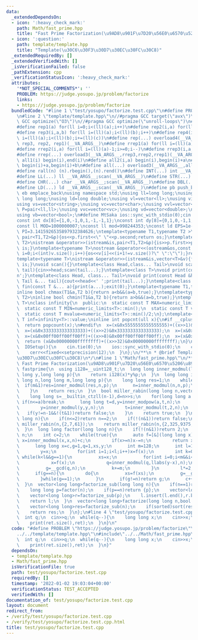 ```yaml
---
data:
  _extendedDependsOn:
  - icon: ':heavy_check_mark:'
    path: Math/fast_prime.hpp
    title: "Fast Prime Factorization(\u9AD8\u901F\u7D20\u56E0\u6570\u5206\u89E3)"
  - icon: ':question:'
    path: template/template.hpp
    title: "Template(\u30C6\u30F3\u30D7\u30EC\u30FC\u30C8)"
  _extendedRequiredBy: []
  _extendedVerifiedWith: []
  _isVerificationFailed: false
  _pathExtension: cpp
  _verificationStatusIcon: ':heavy_check_mark:'
  attributes:
    '*NOT_SPECIAL_COMMENTS*': ''
    PROBLEM: https://judge.yosupo.jp/problem/factorize
    links:
    - https://judge.yosupo.jp/problem/factorize
  bundledCode: "#line 1 \"test/yosupo/factorize.test.cpp\"\n#define PROBLEM \"https://judge.yosupo.jp/problem/factorize\"\
    \n#line 2 \"template/template.hpp\"\n//#pragma GCC target(\"avx\")\n//#pragma\
    \ GCC optimize(\"O3\")\n//#pragma GCC optimize(\"unroll-loops\")\n#include<bits/stdc++.h>\n\
    #define rep1(a) for(ll i=0;i<(ll)(a);i++)\n#define rep2(i,a) for(ll i=0;i<(ll)(a);i++)\n\
    #define rep3(i,a,b) for(ll i=(ll)(a);i<(ll)(b);i++)\n#define rep4(i,a,b,c) for(ll\
    \ i=(ll)(a);i<(ll)(b);i+=(ll)(c))\n#define rep(...) overload4(__VA_ARGS__, rep4,\
    \ rep3, rep2, rep1)(__VA_ARGS__)\n#define rrep1(a) for(ll i=(ll)(a)-1;i>=0;i--)\n\
    #define rrep2(i,a) for(ll i=(ll)(a)-1;i>=0;i--)\n#define rrep3(i,a,b) for(ll i=(ll)(b)-1;i>=(ll)(a);i--)\n\
    #define rrep(...) overload3(__VA_ARGS__,rrep3,rrep2,rrep1)(__VA_ARGS__)\n#define\
    \ all1(i) begin(i),end(i)\n#define all2(i,a) begin(i),begin(i)+a\n#define all3(i,a,b)\
    \ begin(i)+a,begin(i)+b\n#define all(...) overload3(__VA_ARGS__,all3,all2,all1)(__VA_ARGS__)\n\
    #define rall(n) (n).rbegin(),(n).rend()\n#define INT(...) int __VA_ARGS__;scan(__VA_ARGS__)\n\
    #define LL(...) ll __VA_ARGS__;scan(__VA_ARGS__)\n#define STR(...) string __VA_ARGS__;scan(__VA_ARGS__)\n\
    #define CHR(...) char __VA_ARGS__;scan(__VA_ARGS__)\n#define DBL(...) double __VA_ARGS__;scan(__VA_ARGS__)\n\
    #define LD(...) ld __VA_ARGS__;scan(__VA_ARGS__)\n#define pb push_back\n#define\
    \ eb emplace_back\nusing namespace std;\nusing ll=long long;\nusing ull=unsigned\
    \ long long;\nusing ld=long double;\nusing vl=vector<ll>;\nusing vi=vector<int>;\n\
    using vs=vector<string>;\nusing vc=vector<char>;\nusing vvl=vector<vl>;\nusing\
    \ P=pair<ll,ll>;\nusing vvc=vector<vc>;\nusing vd=vector<double>;\nusing vp=vector<P>;\n\
    using vb=vector<bool>;\n#define MtSaka ios::sync_with_stdio(0);cin.tie(0);cout<<fixed<<setprecision(12)\n\
    const int dx[8]={1,0,-1,0,1,-1,-1,1};\nconst int dy[8]={0,1,0,-1,1,1,-1,-1};\n\
    const ll MOD=1000000007;\nconst ll mod=998244353;\nconst ld EPS=1e-8;\nconst ld\
    \ PI=3.1415926535897932384626;\ntemplate<typename T1,typename T2 >\nostream &operator<<(ostream&os,const\
    \ pair<T1,T2>&p){os<<p.first<<\" \"<<p.second;return os;}\ntemplate<typename T1,typename\
    \ T2>\nistream &operator>>(istream&is,pair<T1,T2>&p){is>>p.first>>p.second;return\
    \ is;}\ntemplate<typename T>\nostream &operator<<(ostream&os,const vector<T>&v){for(int\
    \ i=0;i<(int)v.size();i++){os<<v[i]<<(i+1!=v.size()?\" \":\"\");}return os;}\n\
    template<typename T>\nistream &operator>>(istream&is,vector<T>&v){for(T &in:v){is>>in;}return\
    \ is;}\nvoid scan(){}\ntemplate<class Head,class... Tail>\nvoid scan(Head&head,Tail&...\
    \ tail){cin>>head;scan(tail...);}\ntemplate<class T>\nvoid print(const T &t){cout<<t<<'\\\
    n';}\ntemplate<class Head, class... Tail>\nvoid print(const Head &head, const\
    \ Tail &... tail){cout<<head<<' ';print(tail...);}\ntemplate<class... T>\nvoid\
    \ fin(const T &... a){print(a...);exit(0);}\ntemplate<typename T1,typename T2>\n\
    inline bool chmax(T1&a,T2 b){return a<b&&(a=b,true);}\ntemplate<typename T1,typename\
    \ T2>\ninline bool chmin(T1&a,T2 b){return a>b&&(a=b,true);}\ntemplate<typename\
    \ T>\nclass infinity{\n  public:\n  static const T MAX=numeric_limits<T>::max();\n\
    \  static const T MIN=numeric_limits<T>::min();\n  static const T value=numeric_limits<T>::max()/2;\n\
    \  static const T mvalue=numeric_limits<T>::min()/2;\n};\ntemplate<typename T>const\
    \ T inf=infinity<T>::value;\ninline int popcnt(ull x){\n#if __cplusplus>=202002L\n\
    \  return popcount(x);\n#endif\n  x=(x&0x5555555555555555)+((x>>1)&0x5555555555555555);\n\
    \  x=(x&0x3333333333333333)+((x>>2)&0x3333333333333333);\n  x=(x&0x0f0f0f0f0f0f0f0f)+((x>>4)&0x0f0f0f0f0f0f0f0f);\n\
    \  x=(x&0x00ff00ff00ff00ff)+((x>>8)&0x00ff00ff00ff00ff);\n  x=(x&0x0000ffff0000ffff)+((x>>16)&0x0000ffff0000ffff);\n\
    \  return (x&0x00000000ffffffff)+((x>>32)&0x00000000ffffffff);\n}\nstruct IOSetup{\n\
    \  IOSetup(){\n    cin.tie(0);\n    ios::sync_with_stdio(0);\n    cout<<fixed<<setprecision(12);\n\
    \    cerr<<fixed<<setprecision(12);\n  }\n};\n/**\n * @brief Template(\u30C6\u30F3\
    \u30D7\u30EC\u30FC\u30C8)\n*/\n#line 1 \"Math/fast_prime.hpp\"\n/**\n * @brief\
    \ Fast Prime Factorization(\u9AD8\u901F\u7D20\u56E0\u6570\u5206\u89E3)\n*/\nnamespace\
    \ fastprime{\n  using i128=__uint128_t;\n  long long inner_modmul(long long x,long\
    \ long y,long long p){\n    return i128(x)*y%p;\n  }\n  long long inner_modpow(long\
    \ long n,long long m,long long p){\n    long long res=1;\n    while(m){\n    \
    \  if(m&1)res=inner_modmul(res,n,p);\n      n=inner_modmul(n,n,p);\n      m>>=1;\n\
    \    }\n    return res;\n  }\n  bool miller_rabin(long long n,vector<long long>p){\n\
    \    long long s=__builtin_ctzll(n-1),d=n>>s;\n    for(long long a:p){\n     \
    \ if(n<=a)break;\n      long long t=d,y=inner_modpow(a,t,n);\n      while(t!=n-1&&y!=1&&y!=n-1){\n\
    \        y=inner_modmul(y,y,n);\n        t=inner_modmul(t,2,n);\n      }\n   \
    \   if(y!=n-1&&!(t&1))return false;\n    }\n    return true;\n  }\n  bool is_prime(long\
    \ long n){\n    if(n<=2)return n==2;\n    if(!(n&1))return false;\n    if(n<=4759123141)return\
    \ miller_rabin(n,{2,7,61});\n    return miller_rabin(n,{2,325,9375,28178,450775,9780504,1795265022});\n\
    \  }\n  long long factor(long long n){\n    if(!(n&1))return 2;\n    else if(is_prime(n))return\
    \ n;\n    int c=2;\n    while(true){\n      auto f=[&](long long x){\n       \
    \ x=inner_modmul(x,x,n)+c;\n        if(x>=n)x-=n;\n        return x;\n      };\n\
    \      long long x=c,g=1,q=1,xs,y;\n      int m=128;\n      int l=1;\n      while(g==1){\n\
    \        y=x;\n        for(int i=1;i<l;i++)x=f(x);\n        int k=0;\n       \
    \ while(k<l&&g==1){\n          xs=x;\n          for(int i=0;i<m&&i<l-k;i++){\n\
    \            x=f(x);\n            q=inner_modmul(q,llabs(y-x),n);\n          }\n\
    \          g=__gcd(q,n);\n          k+=m;\n        }\n        l*=2;\n      }\n\
    \      if(g==n){\n        do{\n          xs=f(xs);\n          g=__gcd(llabs(xs-y),n);\n\
    \        }while(g==1);\n      }\n      if(g!=n)return g;\n      c++;\n    }\n\
    \  }\n  vector<long long>factorize_sub(long long n){\n    if(n==1)return {};\n\
    \    long long p=factor(n);\n    if(p==n)return {p};\n    vector<long long>l=factorize_sub(n/p);\n\
    \    vector<long long>r=factorize_sub(p);\n    l.insert(l.end(),r.begin(),r.end());\n\
    \    return l;\n  }\n  vector<long long>factorize(long long n,bool sorted=true){\n\
    \    vector<long long>res=factorize_sub(n);\n    if(sorted)sort(res.begin(),res.end());\n\
    \    return res;\n  }\n};\n#line 4 \"test/yosupo/factorize.test.cpp\"\nint main(){\n\
    \  int q;\n  cin>>q;\n  while(q--){\n    long long x;\n    cin>>x;\n    auto ret=fastprime::factorize(x);\n\
    \    print(ret.size(),ret);\n  }\n}\n"
  code: "#define PROBLEM \"https://judge.yosupo.jp/problem/factorize\"\n#include\"\
    ../../template/template.hpp\"\n#include\"../../Math/fast_prime.hpp\"\nint main(){\n\
    \  int q;\n  cin>>q;\n  while(q--){\n    long long x;\n    cin>>x;\n    auto ret=fastprime::factorize(x);\n\
    \    print(ret.size(),ret);\n  }\n}"
  dependsOn:
  - template/template.hpp
  - Math/fast_prime.hpp
  isVerificationFile: true
  path: test/yosupo/factorize.test.cpp
  requiredBy: []
  timestamp: '2022-01-02 19:03:04+00:00'
  verificationStatus: TEST_ACCEPTED
  verifiedWith: []
documentation_of: test/yosupo/factorize.test.cpp
layout: document
redirect_from:
- /verify/test/yosupo/factorize.test.cpp
- /verify/test/yosupo/factorize.test.cpp.html
title: test/yosupo/factorize.test.cpp
---
```

